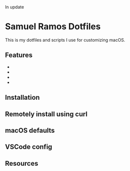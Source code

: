  In update

# Samuel Ramos Dotfiles

This is my dotfiles and scripts I use for customizing macOS.

## Features

- 
-
-
-

## Installation


## Remotely install using curl


## macOS defaults


## VSCode config


## Resources
